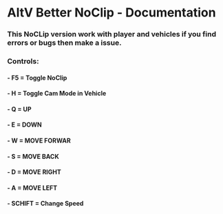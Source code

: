 # AltV Better NoClip - Documentation

### This NoCLip version work with player and vehicles if you find errors or bugs then make a issue.

### Controls:
#### - F5 = Toggle NoClip
#### - H = Toggle Cam Mode in Vehicle
#### - Q = UP
#### - E = DOWN
#### - W = MOVE FORWAR
#### - S = MOVE BACK
#### - D = MOVE RIGHT
#### - A = MOVE LEFT
#### - SCHIFT = Change Speed
